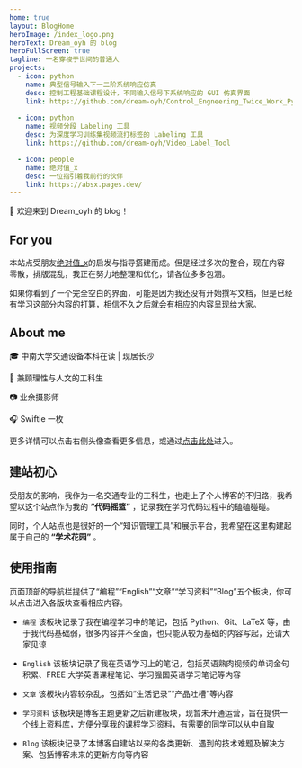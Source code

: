 ```yaml
---
home: true
layout: BlogHome
heroImage: /index_logo.png
heroText: Dream_oyh 的 blog
heroFullScreen: true
tagline: 一名穿梭于世间的普通人
projects:
  - icon: python
    name: 典型信号输入下一二阶系统响应仿真
    desc: 控制工程基础课程设计，不同输入信号下系统响应的 GUI 仿真界面
    link: https://github.com/dream-oyh/Control_Engneering_Twice_Work_Python
  
  - icon: python
    name: 视频分段 Labeling 工具
    desc: 为深度学习训练集视频流打标签的 Labeling 工具
    link: https://github.com/dream-oyh/Video_Label_Tool

  - icon: people
    name: 绝对值_x
    desc: 一位指引着我前行的伙伴
    link: https://absx.pages.dev/
---
```


:tada: 欢迎来到 Dream_oyh 的 blog！

## For you

<HopeIcon icon="people"/> 本站点受朋友[绝对值_x](https://absx.pages.dev/)的启发与指导搭建而成。但是经过多次的整合，现在内容零散，排版混乱，我正在努力地整理和优化，请各位多多包涵。

如果你看到了一个完全空白的界面，可能是因为我还没有开始撰写文档，但是已经有学习这部分内容的打算，相信不久之后就会有相应的内容呈现给大家。

## About me

:mortar_board: 中南大学交通设备本科在读 | 现居长沙

:crystal_ball: 兼顾理性与人文的工科生

:camera: 业余摄影师

:headphones: Swiftie 一枚

更多详情可以点击右侧头像查看更多信息，或通过[点击此处](/intro.md)进入。

## 建站初心

受朋友的影响，我作为一名交通专业的工科生，也走上了个人博客的不归路，我希望以这个站点作为我的 **“代码摇篮”** ，记录我在学习代码过程中的磕磕碰碰。

同时，个人站点也是很好的一个“知识管理工具”和展示平台，我希望在这里构建起属于自己的 **“学术花园”** 。

## 使用指南

页面顶部的导航栏提供了“编程”“English”“文章”“学习资料”“Blog”五个板块，你可以点击进入各版块查看相应内容。

- `编程` 该板块记录了我在编程学习中的笔记，包括 Python、Git、LaTeX 等，由于我代码基础弱，很多内容并不全面，也只能从较为基础的内容写起，还请大家见谅

- `English` 该板块记录了我在英语学习上的笔记，包括英语熟肉视频的单词金句积累、FREE 大学英语课程笔记、学习强国英语学习笔记等内容

- `文章` 该板块内容较杂乱，包括如“生活记录”“产品吐槽”等内容

- `学习资料` 该板块是博客主题更新之后新建板块，现暂未开通运营，旨在提供一个线上资料库，方便分享我的课程学习资料，有需要的同学可以从中自取

- `Blog` 该板块记录了本博客自建站以来的各类更新、遇到的技术难题及解决方案、包括博客未来的更新方向等内容
